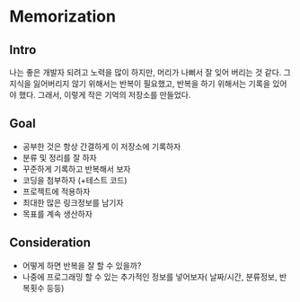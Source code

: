 # Memorization

## Intro
나는 좋은 개발자 되려고 노력을 많이 하지만, 머리가 나뻐서 잘 잊어 버리는 것 같다. 그 지식을 잃어버리지 않기 위해서는 반복이 필요했고, 반복을 하기 위해서는 기록을 있어야 했다. 그래서, 이렇게 작은 기억의 저장소를 만들었다.

## Goal
- 공부한 것은 항상 간결하게 이 저장소에 기록하자
- 분류 및 정리를 잘 하자
- 꾸준하게 기록하고 반복해서 보자
- 코딩을 첨부하자 (+테스트 코드)
- 프로젝트에 적용하자
- 최대한 많은 링크정보를 남기자
- 목표를 계속 생산하자

## Consideration
- 어떻게 하면 반복을 잘 할 수 있을까?
- 나중에 프로그래밍 할 수 있는 추가적인 정보를 넣어보자( 날짜/시간, 분류정보, 반복횟수 등등)
